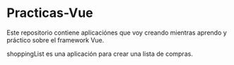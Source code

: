 # Practicas-Vue
Este repositorio contiene aplicaciónes que voy creando mientras aprendo y práctico sobre el framework Vue.

shoppingList es una aplicación para crear una lista de compras.
